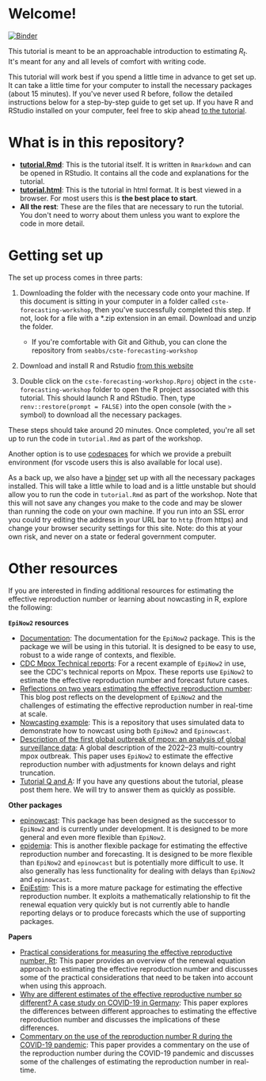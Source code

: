 # Welcome!

[![Binder](https://mybinder.org/badge_logo.svg)](https://mybinder.org/v2/gh/seabbs/cste-forecasting-workshop/main?urlpath=rstudio)

This tutorial is meant to be an approachable introduction to estimating $R_t$.
It's meant for any and all levels of comfort with writing code.

This tutorial will work best if you spend a little time in advance to get set up.
It can take a little time for your computer to install the necessary packages (about 15 minutes).
If you've never used R before, follow the detailed instructions below for a
step-by-step guide to get set up.
If you have R and RStudio installed on your computer, feel free to skip ahead
[to the tutorial](https://samabbott.co.uk/cste-forecasting-workshop/tutorial.html).

# What is in this repository?

- [**tutorial.Rmd**](tutorial.Rmd): This is the tutorial itself. It is written in
  `Rmarkdown` and can be opened in RStudio. It contains all the code and
  explanations for the tutorial.
- [**tutorial.html**](https://samabbott.co.uk/cste-forecasting-workshop/tutorial.html): This is the
 tutorial in html format. It is best viewed in a browser. For most users this is **the best place to start**.
- **All the rest**: These are the files that are necessary to run the tutorial. You
  don't need to worry about them unless you want to explore the code in more
  detail.

# Getting set up

The set up process comes in three parts:

1. Downloading the folder with the necessary code onto your machine. If this
document is sitting in your computer in a folder called `cste-forecasting-workshop`,
then you've successfully completed this step. If not, look for a file with a *.zip
extension in an email. Download and unzip the folder.
    - If you're comfortable with Git and Github, you can clone the repository
  from `seabbs/cste-forecasting-workshop`

2. Download and install R and Rstudio [from this website](https://posit.co/download/rstudio-desktop/)

3. Double click on the `cste-forecasting-workshop.Rproj` object in the 
`cste-forecasting-workshop` folder to open the R project associated with this
tutorial. This should launch R and RStudio. Then, type 
`renv::restore(prompt = FALSE)` into the open console (with the `>` symbol) to
download all the necessary packages.

These steps should take around 20 minutes. Once completed, you're all set up to
run the code in `tutorial.Rmd` as part of the workshop.

Another option is to use [codespaces](https://code.visualstudio.com/docs/remote/codespaces) for which we provide a prebuilt environment (for vscode users this is also available for local use).

As a back up, we also have a [binder](https://mybinder.org/v2/gh/seabbs/cste-forecasting-workshop/main?urlpath=rstudio) set up with all the necessary packages installed. This will take a little while to load and is a little unstable but should allow you to run the code in `tutorial.Rmd` as part of the workshop. Note that this will not save any changes you make to the code and may be slower than running the code on your own machine. If you run into an SSL error you could try editing the address in your URL bar to `http` (from https) and change your browser security settings for this site. Note: do this at your own risk, and never on a state or federal government computer.

# Other resources

If you are interested in finding additional resources for estimating the effective reproduction number or learning about nowcasting in R, explore the following:

**`EpiNow2` resources**

- [Documentation](https://epiforecasts.io/EpiNow2/dev): The documentation for the `EpiNow2` package. This is the package we will be using in this tutorial. It is designed to be easy to use, robust to a wide range of contexts, and flexible.
- [CDC Mpox Technical reports](https://www.cdc.gov/poxvirus/mpox/cases-data/technical-report.html): For a recent example of `EpiNow2` in use, see the CDC's technical reports on Mpox. These reports use `EpiNow2` to estimate the effective reproduction number and forecast future cases.
- [Reflections on two years estimating the effective reproduction number](https://epiforecasts.io/posts/2022-03-25-rt-reflections/index.html): This blog post reflects on the development of `EpiNow2` and the challenges of estimating the effective reproduction number in real-time at scale.
- [Nowcasting example](https://github.com/epiforecasts/nowcasting.example): This is a repository that uses simulated data to demonstrate how to nowcast using both `EpiNow2` and `Epinowcast`.
- [Description of the first global outbreak of mpox: an analysis of global surveillance data](https://doi.org/10.1016/S2214-109X(23)00198-5): A global description of the 2022–23 multi-country mpox outbreak. This paper uses `EpiNow2` to estimate the effective reproduction number with adjustments for known delays and right truncation.
- [Tutorial Q and A](https://github.com/seabbs/cste-forecasting-workshop/discussions/categories/q-a): If you have any questions about the tutorial, please post them here. We will try to answer them as quickly as possible.

**Other packages**

- [epinowcast](https://package.epinowcast.org): This package has been designed as the successor to `EpiNow2` and is currently under development. It is designed to be more general and even more flexible than `EpiNow2`.
- [epidemia](https://imperialcollegelondon.github.io/epidemia/index.html): This is another flexible package for estimating the effective reproduction number and forecasting. It is designed to be more flexible than `EpiNow2` and `epinowcast` but is potentially more difficult to use. It also generally has less functionality for dealing with delays than `EpiNow2` and `epinowcast`.
- [EpiEstim](https://cran.r-project.org/web/packages/EpiEstim/index.html): This is a more mature package for estimating the effective reproduction number. It exploits a mathematically relationship to fit the renewal equation very quickly but is not currently able to handle reporting delays or to produce forecasts which the use of supporting packages.

**Papers**

- [Practical considerations for measuring the effective reproductive number, Rt](10.1371/journal.pcbi.1008409): This paper provides an overview of the renewal equation approach to estimating the effective reproduction number and discusses some of the practical considerations that need to be taken into account when using this approach.
- [Why are different estimates of the effective reproductive number so different? A case study on COVID-19 in Germany](https://doi.org/10.1101/2023.04.27.23289109): This paper explores the differences between different approaches to estimating the effective reproduction number and discusses the implications of these differences.
- [Commentary on the use of the reproduction number R during the COVID-19 pandemic](https://doi.org/10.1177/09622802211037079): This paper provides a commentary on the use of the reproduction number during the COVID-19 pandemic and discusses some of the challenges of estimating the reproduction number in real-time.
